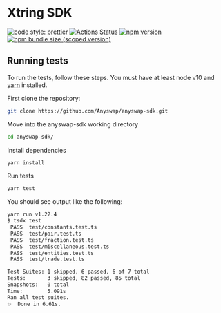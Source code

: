 # Xtring SDK

[![code style: prettier](https://img.shields.io/badge/code_style-prettier-ff69b4.svg?style=flat-square)](https://github.com/prettier/prettier)
[![Actions Status](https://github.com/Anyswap/anyswap-sdk/workflows/CI/badge.svg)](https://github.com/Anyswap/anyswap-sdk)
[![npm version](https://img.shields.io/npm/v/@anyswap/sdk/latest.svg)](https://www.npmjs.com/package/@anyswap/sdk/v/latest)
[![npm bundle size (scoped version)](https://img.shields.io/bundlephobia/minzip/@anyswap/sdk/latest.svg)](https://bundlephobia.com/result?p=@anyswap/sdk@latest)


## Running tests

To run the tests, follow these steps. You must have at least node v10 and [yarn](https://yarnpkg.com/) installed.

First clone the repository:

```sh
git clone https://github.com/Anyswap/anyswap-sdk.git
```

Move into the anyswap-sdk working directory

```sh
cd anyswap-sdk/
```

Install dependencies

```sh
yarn install
```

Run tests

```sh
yarn test
```

You should see output like the following:

```sh
yarn run v1.22.4
$ tsdx test
 PASS  test/constants.test.ts
 PASS  test/pair.test.ts
 PASS  test/fraction.test.ts
 PASS  test/miscellaneous.test.ts
 PASS  test/entities.test.ts
 PASS  test/trade.test.ts

Test Suites: 1 skipped, 6 passed, 6 of 7 total
Tests:       3 skipped, 82 passed, 85 total
Snapshots:   0 total
Time:        5.091s
Ran all test suites.
✨  Done in 6.61s.
```
